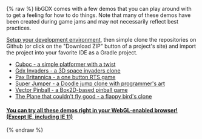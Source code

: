 {% raw %}
libGDX comes with a few demos that you can play around with to get a feeling for how to do things. Note that many of these demos have been created during game jams and may not necessarily reflect best practices.

[Setup your development environment](setting-up-your-development-environment-(eclipse,-intellij-idea,-netbeans)), then simple clone the repositories on Github (or click on the "Download ZIP" button of a project's site) and import the project into your favorite IDE as a Gradle project.

* [Cuboc - a simple platformer with a twist](https://github.com/libgdx/libgdx-demo-cuboc)
* [Gdx Invaders - a 3D space invaders clone](https://github.com/libgdx/libgdx-demo-invaders)
* [Pax Britannica - a one button RTS game](https://github.com/libgdx/libgdx-demo-pax-britannica)
* [Super Jumper - a Doodle jump clone with programmer's art](https://github.com/libgdx/libgdx-demo-superjumper)
* [Vector Pinball - a Box2D-based pinball game](https://github.com/libgdx/libgdx-demo-vector-pinball)
* [The Plane that couldn't fly good - a flappy bird's clone](https://github.com/badlogic/theplanethatcouldntflygood)

#### [You can try all these demos right in your WebGL-enabled browser! (Except IE, including IE 11)](http://libgdx.badlogicgames.com/demos/)
{% endraw %}